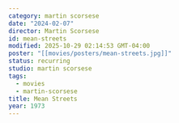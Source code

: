 ```yaml
---
category: martin scorsese
date: "2024-02-07"
director: Martin Scorsese
id: mean-streets
modified: 2025-10-29 02:14:53 GMT-04:00
poster: "[[movies/posters/mean-streets.jpg]]"
status: recurring
studio: martin scorsese
tags:
  - movies
  - martin-scorsese
title: Mean Streets
year: 1973
---
```

